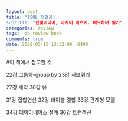 ```yaml
---
layout: post
title: "[SQL 첫걸음]
subtitle: "한빛미디어, 아사이 아츠시. 메모하며 읽기"
categories: review
tags:  db review book 
comments: true
date: 2020-05-15 13:32:00 -0400
---
```


#이 책에서 참고할 것

22강 그룹화-group by
23강 서브쿼리

27강 제약
30강 뷰

31강 집합연산
32강 테이블 결합
33강 관계형 모델

34강 데이터베이스 설계
36강 트랜젝션
